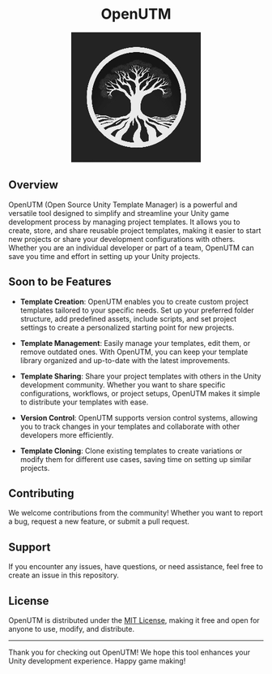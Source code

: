 <h1 align="center">OpenUTM</h1>

<p align="center">
  <img src="openutm-logo.jpg" alt="openutm logo"/>
</p>

## Overview

OpenUTM (Open Source Unity Template Manager) is a powerful and versatile tool designed to simplify and streamline your Unity game development process by managing project templates. It allows you to create, store, and share reusable project templates, making it easier to start new projects or share your development configurations with others. Whether you are an individual developer or part of a team, OpenUTM can save you time and effort in setting up your Unity projects.

## Soon to be Features

- **Template Creation**: OpenUTM enables you to create custom project templates tailored to your specific needs. Set up your preferred folder structure, add predefined assets, include scripts, and set project settings to create a personalized starting point for new projects.

- **Template Management**: Easily manage your templates, edit them, or remove outdated ones. With OpenUTM, you can keep your template library organized and up-to-date with the latest improvements.

- **Template Sharing**: Share your project templates with others in the Unity development community. Whether you want to share specific configurations, workflows, or project setups, OpenUTM makes it simple to distribute your templates with ease.

- **Version Control**: OpenUTM supports version control systems, allowing you to track changes in your templates and collaborate with other developers more efficiently.

- **Template Cloning**: Clone existing templates to create variations or modify them for different use cases, saving time on setting up similar projects.

## Contributing

We welcome contributions from the community! Whether you want to report a bug, request a new feature, or submit a pull request.

## Support

If you encounter any issues, have questions, or need assistance, feel free to create an issue in this repository.

## License

OpenUTM is distributed under the [MIT License](LICENSE), making it free and open for anyone to use, modify, and distribute.

---

Thank you for checking out OpenUTM! We hope this tool enhances your Unity development experience. Happy game making!
